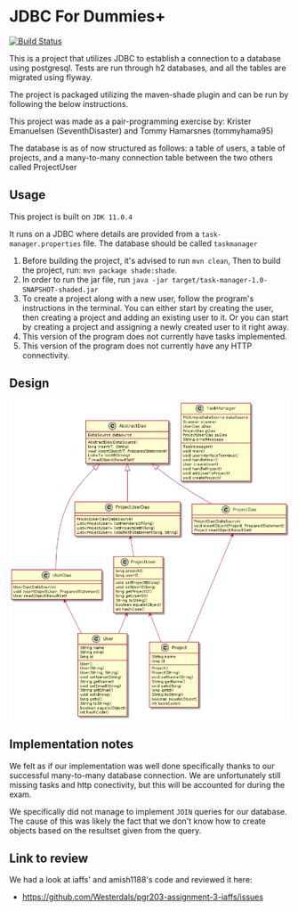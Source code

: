 # JDBC For Dummies+

[![Build Status](https://travis-ci.com/Westerdals/pgr203-assignment-3-SeventhDisaster.svg?token=ANpvyaXvsPqVgppAsgx4&branch=master)](https://travis-ci.com/Westerdals/pgr203-assignment-3-SeventhDisaster)

This is a project that utilizes JDBC to establish a connection to a database using postgresql.
Tests are run through h2 databases, and all the tables are migrated using flyway.

The project is packaged utilizing the maven-shade plugin and can be run by following the below instructions.

This project was made as a pair-programming exercise by: Krister Emanuelsen (SeventhDisaster) and Tommy Hamarsnes (tommyhama95) 

The database is as of now structured as follows: a table of users, a table of projects, and a many-to-many connection table between the two others called ProjectUser

## Usage
This project is built on `JDK 11.0.4`

It runs on a JDBC where details are provided from a `task-manager.properties` file.
The database should be called `taskmanager`
1. Before building the project, it's advised to run `mvn clean`, Then to build the project, run: `mvn package shade:shade`.
2. In order to run the jar file, run `java -jar target/task-manager-1.0-SNAPSHOT-shaded.jar`
3. To create a project along with a new user, follow the program's instructions in the terminal. You can either start by creating the user, then creating a project and adding an existing user to it. Or you can start by creating a project and assigning a newly created user to it right away.
4. This version of the program does not currently have tasks implemented.
5. This version of the program does not currently have any HTTP connectivity.
 
 ## Design
 
![Design](./doc/javaAbrid3.png)

 ## Implementation notes
 
We felt as if our implementation was well done specifically thanks to our successful many-to-many database connection. We are unfortunately still missing tasks and http conectivity, but this will be accounted for during the exam.

We specifically did not manage to implement `JOIN` queries for our database. The cause of this was likely the fact that we don't know how to create objects based on the resultset given from the query.

## Link to review

We had a look at iaffs' and amish1188's code and reviewed it here:
* https://github.com/Westerdals/pgr203-assignment-3-iaffs/issues
